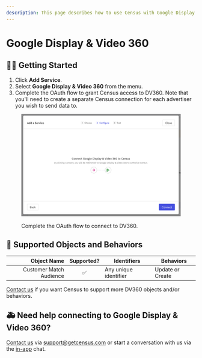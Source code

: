 ```yaml
---
description: This page describes how to use Census with Google Display & Video 360.
---
```


# Google Display & Video 360

## 🏃‍♀️ Getting Started

1. Click **Add Service**.
2. Select **Google Display & Video 360** from the menu.
3. Complete the OAuth flow to grant Census access to DV360. Note that you'll need to create a separate Census connection for each advertiser you wish to send data to.

<figure><img src="../.gitbook/assets/google-dv360.png" alt=""><figcaption><p>Complete the OAuth flow to connect to DV360.</p></figcaption></figure>

## 🔀 Supported Objects and Behaviors

| **Object Name** | **Supported?** | **Identifiers**  | **Behaviors** |
| --------------: | :------------: | ---------------- | --------------|
| Customer Match Audience | ✅ | Any unique identifier | Update or Create |

[Contact us](mailto:support@getcensus.com) if you want Census to support more DV360 objects and/or behaviors.

## 🚑 Need help connecting to Google Display & Video 360?

[Contact us](mailto:support@getcensus.com) via support@getcensus.com or start a conversation with us via the [in-app](https://app.getcensus.com) chat.
